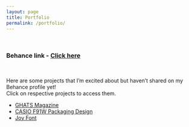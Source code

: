 ```yaml
---
layout: page
title: Portfolio
permalink: /portfolio/
---
```


<br>

### Behance link - [Click here](https://www.behance.net/shubh_hmmm)

<br>
<p>
Here are some projects that I’m excited about but haven’t shared on my Behance profile yet! <br />
Click on respective projects to access them.

- [GHATS Magazine](https://drive.google.com/file/d/1_2dHg3S5prMU86wnbMN30RDgzWFZ-cNg/view?usp=drive_link)
- [CASIO F91W Packaging Design](https://drive.google.com/file/d/111Kr52W6Y2uwBdLz12o4-vtiMKP83gZ1/view?usp=drive_link)
- [Joy Font](https://drive.google.com/file/d/1eFBqVdPhSnyWf4iIHqSptvMMh6qHUYPk/view?usp=drive_link)
</p>
